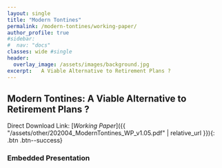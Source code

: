 ```yaml
---
layout: single
title: "Modern Tontines"
permalink: /modern-tontines/working-paper/
author_profile: true
#sidebar:
#  nav: "docs"
classes: wide #single
header:
  overlay_image: /assets/images/background.jpg
excerpt:   A Viable Alternative to Retirement Plans ?
---
```


## Modern Tontines: A Viable Alternative to Retirement Plans ?

Direct Download Link: [*Working Paper*]({{ "/assets/other/202004_ModernTontines_WP_v1.05.pdf" | relative_url }}){: .btn .btn--success}

### Embedded Presentation

<object data="/assets/other/202004_ModernTontines_WP_v1.05.pdf" width="1000" height="1000" type='application/pdf'/></object>
